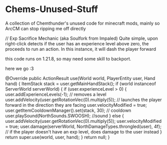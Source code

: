 # Chems-Unused-Stuff
A collection of Chemthunder's unused code for minecraft mods, mainly so ArcCM can stop ripping me off directly

// Exp Sacrifice Mechanic (aka Soulfork from Impaled)
Quite simple, upon right-click detects if the user has an experience level above zero, the proceeds to run an action.
In this instance, it will dash the player forward

this code runs on 1.21.8, so may need some skill to backport.

here we go :3

@Override
    public ActionResult use(World world, PlayerEntity user, Hand hand) {
        ItemStack stack = user.getMainHandStack();
        if (world instanceof ServerWorld serverWorld) {
            if (user.experienceLevel > 0) {
                user.addExperienceLevels(-1); // removes a level
                user.addVelocity(user.getRotationVec(0).multiply(5)); // launches the player forward in the direction they are facing
                user.velocityModified = true;
                user.getItemCooldownManager().set(stack, 30); // cooldown
                user.playSound(NorthSounds.SWOOSH); //sound
            } else {
                user.addVelocity(user.getRotationVec(0).multiply(5));
                user.velocityModified = true;
                user.damage(serverWorld, NorthDamageTypes.throngled(user), 4f); // if the player doesn't have an exp level, does damage to the user instead
            }
            return super.use(world, user, hand);
        }
        return null;
    }